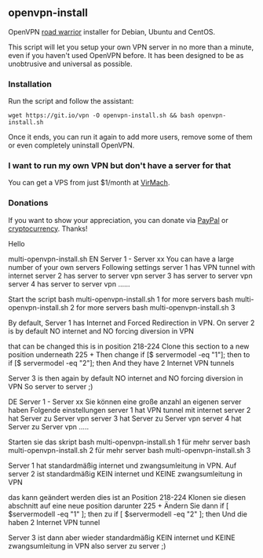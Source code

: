 ## openvpn-install
OpenVPN [road warrior](http://en.wikipedia.org/wiki/Road_warrior_%28computing%29) installer for Debian, Ubuntu and CentOS.

This script will let you setup your own VPN server in no more than a minute, even if you haven't used OpenVPN before. It has been designed to be as unobtrusive and universal as possible.

### Installation
Run the script and follow the assistant:

`wget https://git.io/vpn -O openvpn-install.sh && bash openvpn-install.sh`

Once it ends, you can run it again to add more users, remove some of them or even completely uninstall OpenVPN.

### I want to run my own VPN but don't have a server for that
You can get a VPS from just $1/month at [VirMach](https://billing.virmach.com/aff.php?aff=4109&url=billing.virmach.com/cart.php?gid=1).

### Donations

If you want to show your appreciation, you can donate via [PayPal](https://www.paypal.com/cgi-bin/webscr?cmd=_s-xclick&hosted_button_id=VBAYDL34Z7J6L) or [cryptocurrency](https://pastebin.com/raw/M2JJpQpC). Thanks!


Hello 

multi-openvpn-install.sh 
EN
Server 1 - Server xx
You can have a large number of your own servers
Following settings
server 1 has VPN tunnel with internet
server 2 has server to server vpn
server 3 has server to server vpn
server 4 has server to server vpn
......



Start the script
bash multi-openvpn-install.sh 1
for more servers
bash multi-openvpn-install.sh 2
for more servers
bash multi-openvpn-install.sh 3

By default, Server 1 has Internet and Forced Redirection in VPN.
On server 2 is by default NO internet and NO forcing diversion in VPN


that can be changed
this is in position
218-224
Clone this section
to a new position underneath
225 +
Then change
if [$ servermodel -eq "1"]; then
to
if [$ servermodel -eq "2"]; then
And they have 2 Internet VPN tunnels

Server 3 is then again by default NO internet and NO forcing diversion in VPN
So server to server ;)














DE
Server 1 - Server xx
Sie können eine große anzahl an eigenen server haben
Folgende einstellungen
server 1 hat VPN tunnel mit internet
server 2 hat Server zu Server vpn
server 3 hat Server zu Server vpn
server 4 hat Server zu Server vpn
.....

Starten sie das skript
bash multi-openvpn-install.sh 1
für mehr server
bash multi-openvpn-install.sh 2
für mehr server 
bash multi-openvpn-install.sh 3


Server 1 hat standardmäßig internet und zwangsumleitung in VPN.
Auf server 2 ist standardmäßig KEIN internet und KEINE zwangsumleitung in VPN

das kann geändert werden
dies ist an Position
218-224
Klonen sie diesen abschnitt
auf eine neue position darunter
225 +
Ändern Sie dann
if [ $servermodell -eq "1" ]; then
zu
if [ $servermodell -eq "2" ]; then
Und die haben 2 Internet VPN tunnel

Server 3 ist dann aber wieder standardmäßig KEIN internet und KEINE zwangsumleitung in VPN
also server zu server ;)

